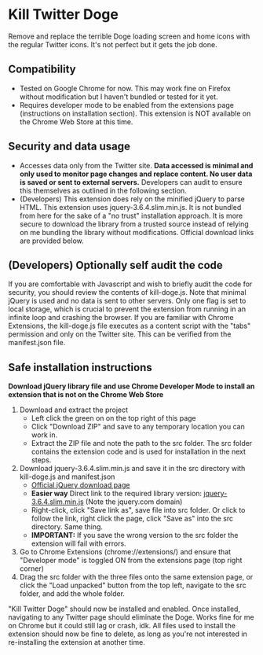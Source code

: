 # Kill Twitter Doge
Remove and replace the terrible Doge loading screen and home icons with the regular Twitter icons.
It's not perfect but it gets the job done.

## Compatibility
- Tested on Google Chrome for now. This may work fine on Firefox without modification but I haven't bundled or tested for it yet. 
- Requires developer mode to be enabled from the extensions page (instructions on installation section). This extension is NOT available on the Chrome Web Store at this time.

## Security and data usage
- Accesses data only from the Twitter site. **Data accessed is minimal and only used to monitor page changes and replace content. No user data is saved or sent to external servers.** Developers can audit to ensure this themselves as outlined in the following section.
- (Developers) This extension does rely on the minified jQuery to parse HTML. This extension uses jquery-3.6.4.slim.min.js. It is not bundled from here for the sake of a "no trust" installation approach. It is more secure to download the library from a trusted source instead of relying on me bundling the library without modifications. Official download links are provided below.

## (Developers) Optionally self audit the code
If you are comfortable with Javascript and wish to briefly audit the code for security, you should review the contents of kill-doge.js. Note that minimal jQuery is used and no data is sent to other servers. Only one flag is set to local storage, which is crucial to prevent the extension from running in an infinite loop and crashing the browser. If you are familiar with Chrome Extensions, the kill-doge.js file executes as a content script with the "tabs" permission and only on the Twitter site. This can be verified from the manifest.json file.

## Safe installation instructions
**Download jQuery library file and use Chrome Developer Mode to install an extension that is not on the Chrome Web Store**

1. Download and extract the project
   * Left click the green on on the top right of this page
   * Click "Download ZIP" and save to any temporary location you can work in.
   * Extract the ZIP file and note the path to the src folder. The src folder contains the extension code and is used for installation in the next steps.
2. Download jquery-3.6.4.slim.min.js and save it in the src directory with kill-doge.js and manifest.json
   * [Official jQuery download page](https://jquery.com/download/)
   * **Easier way** Direct link to the required library version: [jquery-3.6.4.slim.min.js](https://code.jquery.com/jquery-3.6.4.slim.min.js) (Note the jquery.com domain)
    - Right-click, click "Save link as", save file into src folder. Or click to follow the link, right click the page, click "Save as" into the src directory. Same thing.
   * **IMPORTANT:** If you save the wrong version to the src folder the extension will fail with errors.
3. Go to Chrome Extensions (chrome://extensions/) and ensure that "Developer mode" is toggled ON from the extensions page (top right corner)
4. Drag the src folder with the three files onto the same extension page, or click the "Load unpacked" button from the top left, navigate to the src folder, and add the whole folder.

"Kill Twitter Doge" should now be installed and enabled.
Once installed, navigating to any Twitter page should eliminate the Doge. Works fine for me on Chrome but it could still lag or crash, idk.
All files used to install the extension should now be fine to delete, as long as you're not interested in re-installing the extension at another time.

